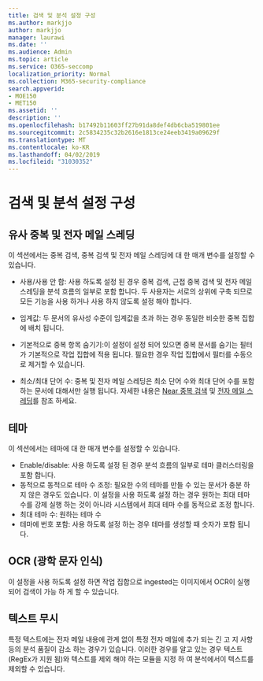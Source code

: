 ```yaml
---
title: 검색 및 분석 설정 구성
ms.author: markjjo
author: markjjo
manager: laurawi
ms.date: ''
ms.audience: Admin
ms.topic: article
ms.service: O365-seccomp
localization_priority: Normal
ms.collection: M365-security-compliance
search.appverid:
- MOE150
- MET150
ms.assetid: ''
description: ''
ms.openlocfilehash: b17492b11603ff27b91da8def4db6cba519801ee
ms.sourcegitcommit: 2c5834235c32b2616e1813ce24eeb3419a09629f
ms.translationtype: MT
ms.contentlocale: ko-KR
ms.lasthandoff: 04/02/2019
ms.locfileid: "31030352"
---
```

# <a name="configure-search-and-analytics-settings"></a>검색 및 분석 설정 구성

## <a name="near-duplicates-and-email-threading"></a>유사 중복 및 전자 메일 스레딩

이 섹션에서는 중복 검색, 중복 검색 및 전자 메일 스레딩에 대 한 매개 변수를 설정할 수 있습니다.

- 사용/사용 안 함: 사용 하도록 설정 된 경우 중복 검색, 근접 중복 검색 및 전자 메일 스레딩을 분석 흐름의 일부로 포함 합니다. 두 사용자는 서로의 상위에 구축 되므로 모든 기능을 사용 하거나 사용 하지 않도록 설정 해야 합니다.

- 임계값: 두 문서의 유사성 수준이 임계값을 초과 하는 경우 동일한 비슷한 중복 집합에 배치 됩니다.

- 기본적으로 중복 항목 숨기기:이 설정이 설정 되어 있으면 중복 문서를 숨기는 필터가 기본적으로 작업 집합에 적용 됩니다. 필요한 경우 작업 집합에서 필터를 수동으로 제거할 수 있습니다.

- 최소/최대 단어 수: 중복 및 전자 메일 스레딩은 최소 단어 수와 최대 단어 수를 포함 하는 문서에 대해서만 실행 됩니다.
자세한 내용은 [Near 중복 검색](near-duplicates.md) 및 [전자 메일 스레딩](email-threading.md)를 참조 하세요.

## <a name="themes"></a>테마

이 섹션에서는 테마에 대 한 매개 변수를 설정할 수 있습니다.

- Enable/disable: 사용 하도록 설정 된 경우 분석 흐름의 일부로 테마 클러스터링을 포함 합니다.
- 동적으로 동적으로 테마 수 조정: 필요한 수의 테마를 만들 수 있는 문서가 충분 하지 않은 경우도 있습니다. 이 설정을 사용 하도록 설정 하는 경우 원하는 최대 테마 수를 강제 실행 하는 것이 아니라 시스템에서 최대 테마 수를 동적으로 조정 합니다.
- 최대 테마 수: 원하는 테마 수
- 테마에 번호 포함: 사용 하도록 설정 하는 경우 테마를 생성할 때 숫자가 포함 됩니다.  

## <a name="optical-character-recognition-ocr"></a>OCR (광학 문자 인식)

이 설정을 사용 하도록 설정 하면 작업 집합으로 ingested는 이미지에서 OCR이 실행 되어 검색이 가능 하 게 할 수 있습니다.

## <a name="ignore-text"></a>텍스트 무시

특정 텍스트에는 전자 메일 내용에 관계 없이 특정 전자 메일에 추가 되는 긴 고 지 사항 등의 분석 품질이 감소 하는 경우가 있습니다. 이러한 경우를 알고 있는 경우 텍스트 (RegEx가 지원 됨)와 텍스트를 제외 해야 하는 모듈을 지정 하 여 분석에서이 텍스트를 제외할 수 있습니다.